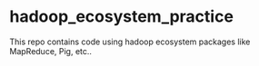 # hadoop_ecosystem_practice
This repo contains code using hadoop ecosystem packages like MapReduce, Pig, etc..

